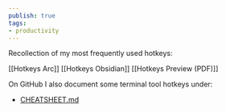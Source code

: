 ```yaml
---
publish: true
tags:
- productivity
---
```


Recollection of my most frequently used hotkeys:

[[Hotkeys Arc]]
[[Hotkeys Obsidian]]
[[Hotkeys Preview (PDF)]]

On GitHub I also document some terminal tool hotkeys under:

- [CHEATSHEET.md](https://github.com/eulersson/dotfiles/blob/main/CHEATSHEET.md)